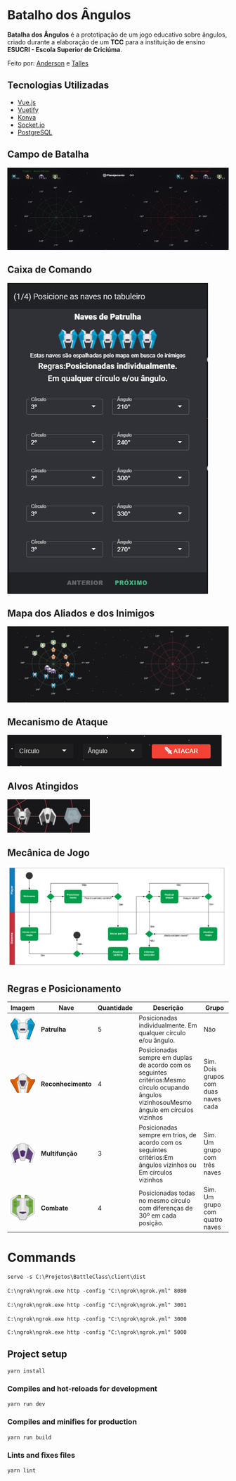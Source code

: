 # Batalho dos Ângulos

**Batalha dos Ângulos** é a prototipação de um jogo educativo sobre ângulos, criado durante a elaboração de um **TCC** para a instituição de ensino **ESUCRI - Escola Superior de Criciúma**.

Feito por:
[Anderson](https://github.com/andersonmdn) e
[Talles](https://github.com/talgamom)

## Tecnologias Utilizadas

- [Vue.js](https://github.com/vuejs/vue)
- [Vuetify](https://github.com/vuetifyjs/vuetify)
- [Konva](https://github.com/konvajs/konva)
- [Socket.io](https://github.com/socketio/socket.io)
- [PostgreSQL](https://www.postgresql.org/)

## Campo de Batalha

![.github/CampoDeBatalha.jpg](.github/CampoDeBatalha.jpg)

## Caixa de Comando

![.github/Posicionamento_de_Naves.png](.github/Posicionamento_de_Naves.png)

## Mapa dos **Aliados** e dos **Inimigos**

![.github/MapaAlianoInimigo.png](.github/MapaAlianoInimigo.png)

## Mecanismo de Ataque

![.github/MecanismoAtaque.png](.github/MecanismoAtaque.png)

## Alvos Atingidos

![.github/AlvosAtingidos.png](.github/AlvosAtingidos.png)

## Mecânica de Jogo

![.github/Blank_Diagram_(1).png](<.github/Blank_Diagram_(1).png>)

## Regras e Posicionamento

| Imagem                                          | Nave               | Quantidade | Descrição                                                                                                                                     | Grupo                                |
| ----------------------------------------------- | ------------------ | ---------- | --------------------------------------------------------------------------------------------------------------------------------------------- | ------------------------------------ |
| ![.github/Blank_Diagram_(1).png](.github/1.png) | **Patrulha**       | 5          | Posicionadas individualmente. Em qualquer círculo e/ou ângulo.                                                                                | Não                                  |
| ![.github/Blank_Diagram_(1).png](.github/2.png) | **Reconhecimento** | 4          | Posicionadas sempre em duplas de acordo com os seguintes critérios:Mesmo círculo ocupando ângulos vizinhosouMesmo ângulo em círculos vizinhos | Sim. Dois grupos com duas naves cada |
| ![.github/Blank_Diagram_(1).png](.github/3.png) | **Multifunção**    | 3          | Posicionadas sempre em trios, de acordo com os seguintes critérios:Em ângulos vizinhos ou Em círculos vizinhos                                | Sim. Um grupo com três naves         |
| ![.github/Blank_Diagram_(1).png](.github/4.png) | **Combate**        | 4          | Posicionadas todas no mesmo círculo com diferenças de 30º em cada posição.                                                                    | Sim. Um grupo com quatro naves       |

# Commands

```
serve -s C:\Projetos\BattleClass\client\dist

C:\ngrok\ngrok.exe http -config "C:\ngrok\ngrok.yml" 8080

C:\ngrok\ngrok.exe http -config "C:\ngrok\ngrok.yml" 3001

C:\ngrok\ngrok.exe http -config "C:\ngrok\ngrok.yml" 3000
```

```
C:\ngrok\ngrok.exe http -config "C:\ngrok\ngrok.yml" 5000
```

## Project setup

```
yarn install
```

### Compiles and hot-reloads for development

```
yarn run dev
```

### Compiles and minifies for production

```
yarn run build
```

### Lints and fixes files

```
yarn lint
```
